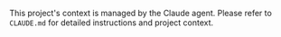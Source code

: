 This project's context is managed by the Claude agent. Please refer to `CLAUDE.md` for detailed instructions and project context.
